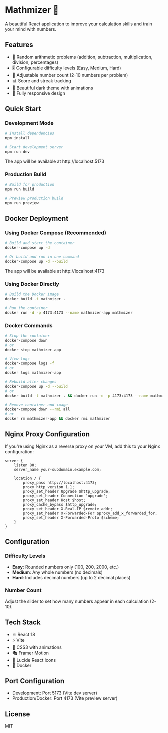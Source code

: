 # Mathmizer 🧮

A beautiful React application to improve your calculation skills and train your mind with numbers.

## Features

- 🎯 Random arithmetic problems (addition, subtraction, multiplication, division, percentages)
- 🎚️ Configurable difficulty levels (Easy, Medium, Hard)
- 🔢 Adjustable number count (2-10 numbers per problem)
- 📊 Score and streak tracking
- 🎨 Beautiful dark theme with animations
- 📱 Fully responsive design

## Quick Start

### Development Mode

```bash
# Install dependencies
npm install

# Start development server
npm run dev
```

The app will be available at http://localhost:5173

### Production Build

```bash
# Build for production
npm run build

# Preview production build
npm run preview
```

## Docker Deployment

### Using Docker Compose (Recommended)

```bash
# Build and start the container
docker-compose up -d

# Or build and run in one command
docker-compose up -d --build
```

The app will be available at http://localhost:4173

### Using Docker Directly

```bash
# Build the Docker image
docker build -t mathmizer .

# Run the container
docker run -d -p 4173:4173 --name mathmizer-app mathmizer
```

### Docker Commands

```bash
# Stop the container
docker-compose down
# or
docker stop mathmizer-app

# View logs
docker-compose logs -f
# or
docker logs mathmizer-app

# Rebuild after changes
docker-compose up -d --build
# or
docker build -t mathmizer . && docker run -d -p 4173:4173 --name mathmizer-app mathmizer

# Remove container and image
docker-compose down --rmi all
# or
docker rm mathmizer-app && docker rmi mathmizer
```

## Nginx Proxy Configuration

If you're using Nginx as a reverse proxy on your VM, add this to your Nginx configuration:

```nginx
server {
    listen 80;
    server_name your-subdomain.example.com;

    location / {
        proxy_pass http://localhost:4173;
        proxy_http_version 1.1;
        proxy_set_header Upgrade $http_upgrade;
        proxy_set_header Connection 'upgrade';
        proxy_set_header Host $host;
        proxy_cache_bypass $http_upgrade;
        proxy_set_header X-Real-IP $remote_addr;
        proxy_set_header X-Forwarded-For $proxy_add_x_forwarded_for;
        proxy_set_header X-Forwarded-Proto $scheme;
    }
}
```

## Configuration

### Difficulty Levels

- **Easy**: Rounded numbers only (100, 200, 2000, etc.)
- **Medium**: Any whole numbers (no decimals)
- **Hard**: Includes decimal numbers (up to 2 decimal places)

### Number Count

Adjust the slider to set how many numbers appear in each calculation (2-10).

## Tech Stack

- ⚛️ React 18
- ⚡ Vite
- 🎨 CSS3 with animations
- 🎭 Framer Motion
- 🎯 Lucide React Icons
- 🐳 Docker

## Port Configuration

- Development: Port 5173 (Vite dev server)
- Production/Docker: Port 4173 (Vite preview server)

## License

MIT